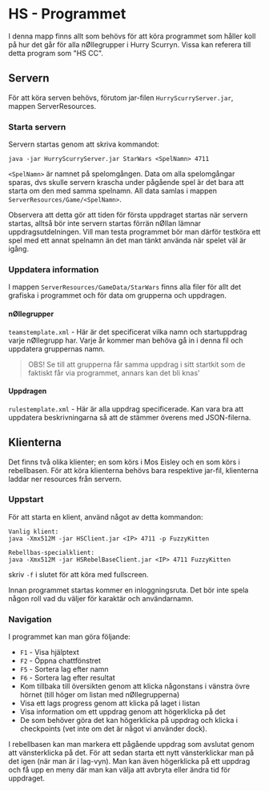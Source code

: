 # HS - Programmet
I denna mapp finns allt som behövs för att köra programmet som håller koll på hur det går för alla nØllegrupper i Hurry Scurryn. Vissa kan referera till detta program som "HS CC".

## Servern

För att köra serven behövs, förutom jar-filen `HurryScurryServer.jar`, mappen ServerResources.

### Starta servern
Servern startas genom att skriva kommandot:
```
java -jar HurryScurryServer.jar StarWars <SpelNamn> 4711
```

`<SpelNamn>` är namnet på spelomgången. Data om alla spelomgångar sparas, dvs skulle servern krascha under pågående spel är det bara att starta om den med samma spelnamn. All data samlas i mappen `ServerResources/Game/<SpelNamn>`.

Observera att detta gör att tiden för första uppdraget startas när servern startas, alltså bör inte servern startas förrän nØllan lämnar uppdragsutdelningen. Vill man testa programmet bör man därför testköra ett spel med ett annat spelnamn än det man tänkt använda när spelet väl är igång.

### Uppdatera information
I mappen `ServerResources/GameData/StarWars` finns alla filer för allt det grafiska i programmet och för data om grupperna och uppdragen.

#### nØllegrupper
`teamstemplate.xml` - Här är det specificerat vilka namn och startuppdrag varje nØllegrupp har. Varje år kommer man behöva gå in i denna fil och uppdatera gruppernas namn.
> OBS! Se till att grupperna får samma uppdrag i sitt startkit som de faktiskt får via programmet, annars kan det bli knas'

#### Uppdragen
`rulestemplate.xml` - Här är alla uppdrag specificerade. Kan vara bra att uppdatera beskrivningarna så att de stämmer överens med JSON-filerna.

## Klienterna

Det finns två olika klienter; en som körs i Mos Eisley och en som körs i rebellbasen. För att köra klienterna behövs bara respektive jar-fil, klienterna laddar ner resources från servern.

### Uppstart
För att starta en klient, använd något av detta kommandon:

```make
Vanlig klient:
java -Xmx512M -jar HSClient.jar <IP> 4711 -p FuzzyKitten

Rebellbas-specialklient:
java -Xmx512M -jar HSRebelBaseClient.jar <IP> 4711 FuzzyKitten
```
skriv `-f` i slutet för att köra med fullscreen.

Innan programmet startas kommer en inloggningsruta. Det bör inte spela någon roll vad du väljer för karaktär och användarnamn.

### Navigation
I programmet kan man göra följande:
- `F1` - Visa hjälptext
- `F2` - Öppna chattfönstret
- `F5` - Sortera lag efter namn
- `F6` - Sortera lag efter resultat
- Kom tillbaka till översikten genom att klicka någonstans i vänstra övre hörnet (till höger om listan med nØllegrupperna)
- Visa ett lags progress genom att klicka på laget i listan
- Visa information om ett uppdrag genom att högerklicka på det
- De som behöver göra det kan högerklicka på uppdrag och klicka i
checkpoints (vet inte om det är något vi använder dock).

I rebellbasen kan man markera ett pågående uppdrag som avslutat
genom att vänsterklicka på det. För att sedan starta ett nytt
vänsterklickar man på det igen (när man är i lag-vyn). Man kan även högerklicka på ett uppdrag och få upp en meny där man kan välja att avbryta eller ändra tid för uppdraget.
